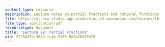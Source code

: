 ```yaml
---
content_type: resource
description: Lecture notes on partial fractions and rational functions.
file: https://ol-ocw-studio-app-production.s3.amazonaws.com/courses/18-01-single-variable-calculus-fall-2006/9715437d38fdfc4b91095d1b20920b79_lec29.pdf
file_type: application/pdf
resourcetype: Document
title: 'Lecture 29: Partial Fractions'
uid: 9715437d-38fd-fc4b-9109-5d1b20920b79
---
```

